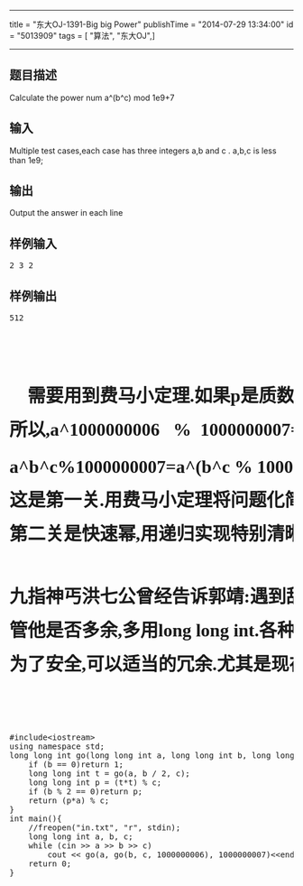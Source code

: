 ------------------
title = "东大OJ-1391-Big big Power"
publishTime = "2014-07-29 13:34:00"
id = "5013909"
tags = [ "算法", "东大OJ",]

--------------

<h2>题目描述</h2>
<div class="content">
<p><span style="font-size:undefined">Calculate the power num a^(b^c) mod 1e9&#43;7</span></p>
<p></p>
</div>
<h2>输入</h2>
<div class="content">
<p><span style="font-size:undefined">Multiple test cases,each case has three integers a,b and c . a,b,c is less than 1e9;</span></p>
<p></p>
</div>
<h2>输出</h2>
<div class="content">
<p><span style="font-size:undefined">Output the answer in each line</span></p>
<p></p>
</div>
<h2>样例输入</h2>
<pre class="content"><span class="sampledata">2 3 2</span></pre>
<h2>样例输出</h2>
<pre class="content"><span class="sampledata">512</span></pre>
<pre class="content"><span class="sampledata">
</span></pre>
<pre class="content"><span class="sampledata">
</span></pre>
<pre class="content"><span class="sampledata">
</span></pre>
<pre class="content"><span class="sampledata"><strong><span style="font-family:KaiTi_GB2312; font-size:32px">    需要用到费马小定理.如果p是质数,并且a不等于1且a不等于p,那么   a^(p-1)%p====1.</span></strong></span></pre>
<pre class="content"><span class="sampledata"><strong><span style="font-family:KaiTi_GB2312; font-size:32px">所以,a^1000000006   %  1000000007=1.</span></strong></span></pre>
<pre class="content">
</pre>
<pre class="content"><span class="sampledata"><strong><span style="font-family:KaiTi_GB2312; font-size:32px">a^b^c%1000000007=a^(b^c % 1000000006) % 1000000007.</span></strong></span></pre>
<pre class="content"><span style="font-family:KaiTi_GB2312; font-size:32px"><strong>这是第一关.用费马小定理将问题化简一下.</strong></span></pre>
<pre class="content"><span style="font-family:KaiTi_GB2312; font-size:32px"><strong>第二关是快速幂,用递归实现特别清晰.</strong></span></pre>
<pre class="content"><span style="font-family:KaiTi_GB2312; font-size:32px"><strong>
</strong></span></pre>
<pre class="content"><span style="font-family:KaiTi_GB2312; font-size:32px"><strong>九指神丐洪七公曾经告诉郭靖:遇到敌人不要把注意力放在敌人出什么招数上,你只需要把这降龙十八掌一遍一遍的使将出来,必可立于不败之地.</strong></span></pre>
<pre class="content"><span style="font-family:KaiTi_GB2312; font-size:32px"><strong>管他是否多余,多用long long int.各种取余.</strong></span></pre>
<pre class="content"><span style="font-family:KaiTi_GB2312; font-size:32px"><strong>为了安全,可以适当的冗余.尤其是现在的大程序.</strong></span></pre>
<pre class="content">
</pre>
<pre class="content"><span class="sampledata">
</span></pre>
<pre class="content"><span class="sampledata">
</span></pre>
<pre class="content"><span class="sampledata"></span><pre code_snippet_id="438144" snippet_file_name="blog_20140729_1_5385012"  name="code" class="cpp">#include&lt;iostream&gt;
using namespace std;
long long int go(long long int a, long long int b, long long int c){
	if (b == 0)return 1;
	long long int t = go(a, b / 2, c);
	long long int p = (t*t) % c;
	if (b % 2 == 0)return p;
	return (p*a) % c;
}
int main(){
	//freopen(&quot;in.txt&quot;, &quot;r&quot;, stdin);
	long long int a, b, c;
	while (cin &gt;&gt; a &gt;&gt; b &gt;&gt; c)
		cout &lt;&lt; go(a, go(b, c, 1000000006), 1000000007)&lt;&lt;endl;
	return 0;
}</pre><br><br></pre>
        